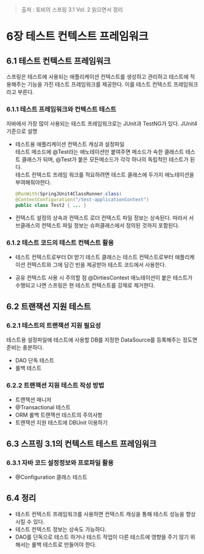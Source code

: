 > 출처 : 토비의 스프링 3.1 Vol. 2 읽으면서 정리

# 6장 테스트 컨텍스트 프레임워크
## 6.1 테스트 컨텍스트 프레임워크
스프링은 테스트에 사용되는 애플리케이션 컨텍스트를 생성하고 관리하고 테스트에 적용해주는 기능을 가진 테스트 프레임워크를 제공한다.
이를 테스트 컨텍스트 프레임워크라고 부른다.
### 6.1.1 테스트 프레임워크와 컨텍스트 테스트
자바에서 가장 많이 사용되는 테스트 프레임워크로는 JUnit과 TestNG가 있다. 
JUnit4 기준으로 설명

- 테스트용 애플리케이션 컨텍스트 캐싱과 설정파일    
    테스트 메소드에 @Test라는 애노테이션만 붙여주면 메소드가 속한 클래스트 테스트 클래스가 되며, 
    @Test가 붙은 모든메소드가 각각 하나의 독립적인 테스트가 된다.   
    테스트 컨텍스트 프레임 워크를 적요하려면 테스트 클래스에 두가지 애노테이션을 부여해줘야한다.

    ```java
    @RunWith(SpringJUnit4ClassRunner.class)
    @ContextConfiguration("/test-applicationContext")
    public class Test2 { ... }
    ```

- 컨텍스트 설정의 상속과 컨텍스트 로더
    컨텍스트 파일 정보는 상속된다. 따라서 서브클래스의 컨텍스트 파일 정보는 슈퍼클래스에서 정의된 것까지 포함된다.
    
### 6.1.2 테스트 코드의 테스트 컨텍스트 활용
- 테스트 컨텍스트로부터 DI 받기
    테스트 클래스는 테스트 컨텍스트로부터 애플리케이션 컨텍스트와 그에 담긴 빈을 제공받아 테스트 코드에서 사용한다.

- 공유 컨텍스트 사용 시 주의할 점
    @DirtiesContext 애노테이션이 붙은 테스트가 수행되고 나면 스프링은 현 테스트 컨텍스트를 강제로 제거한다.
    
## 6.2 트랜잭션 지원 테스트
### 6.2.1 테스트의 트랜잭션 지원 필요성
테스트용 설정파일에 테스트에 사용할 DB를 지정한 DataSource를 등록해주는 정도면 준비는 충분하다.

- DAO 단독 테스트
- 롤백 테스트

### 6.2.2 트랜잭션 지원 테스트 작성 방법
- 트랜잭션 매니저
- @Transactional 테스트
- ORM 롤백 트랜잭션 테스트의 주의사항
- 트랜잭션 지원 테스트에 DBUnit 이용하기
    
## 6.3 스프링 3.1의 컨텍스트 테스트 프레임워크
### 6.3.1 자바 코드 설정정보와 프로파일 활용
- @Configuration 클래스 테스트

## 6.4 정리
- 테스트 컨텍스트 프레임워크를 사용하면 컨텍스트 캐싱을 통해 테스트 성능을 향상시킬 수 있다.
- 테스트 컨텍스트 정보는 상속도 가능하다.
- DAO를 단독으로 테스트 하거나 테스트 작업이 다른 테스트에 영향을 주기 않기 위해서는 롤백 테스트로 만들어야 한다.